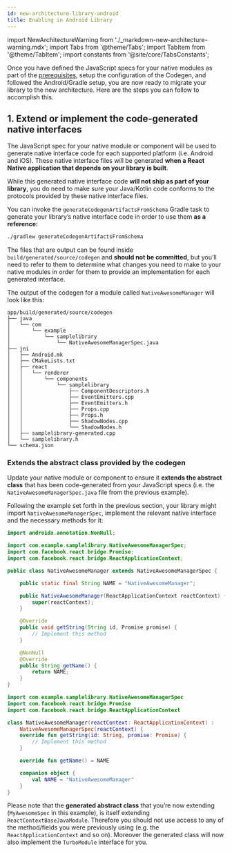 ```yaml
---
id: new-architecture-library-android
title: Enabling in Android Library
---
```


import NewArchitectureWarning from './\_markdown-new-architecture-warning.mdx'; import Tabs from '@theme/Tabs'; import TabItem from '@theme/TabItem'; import constants from '@site/core/TabsConstants';

<NewArchitectureWarning/>

Once you have defined the JavaScript specs for your native modules as part of the [prerequisites](new-architecture-library-intro), setup the configuration of the Codegen, and followed the Android/Gradle setup, you are now ready to migrate your library to the new architecture. Here are the steps you can follow to accomplish this.

## 1. Extend or implement the code-generated native interfaces

The JavaScript spec for your native module or component will be used to generate native interface code for each supported platform (i.e. Android and iOS). These native interface files will be generated **when a React Native application that depends on your library is built**.

While this generated native interface code **will not ship as part of your library**, you do need to make sure your Java/Kotlin code conforms to the protocols provided by these native interface files.

You can invoke the `generateCodegenArtifactsFromSchema` Gradle task to generate your library’s native interface code in order to use them **as a reference:**

```bash
./gradlew generateCodegenArtifactsFromSchema
```

The files that are output can be found inside `build/generated/source/codegen` and **should not be committed**, but you’ll need to refer to them to determine what changes you need to make to your native modules in order for them to provide an implementation for each generated interface.

The output of the codegen for a module called `NativeAwesomeManager` will look like this:

```
app/build/generated/source/codegen
├── java
│   └── com
│       └── example
│           └── samplelibrary
│               └── NativeAwesomeManagerSpec.java
├── jni
│   ├── Android.mk
│   ├── CMakeLists.txt
│   ├── react
│   │   └── renderer
│   │       └── components
│   │           └── samplelibrary
│   │               ├── ComponentDescriptors.h
│   │               ├── EventEmitters.cpp
│   │               ├── EventEmitters.h
│   │               ├── Props.cpp
│   │               ├── Props.h
│   │               ├── ShadowNodes.cpp
│   │               └── ShadowNodes.h
│   ├── samplelibrary-generated.cpp
│   └── samplelibrary.h
└── schema.json
```

### Extends the abstract class provided by the codegen

Update your native module or component to ensure it **extends the abstract class** that has been code-generated from your JavaScript specs (i.e. the `NativeAwesomeManagerSpec.java` file from the previous example).

Following the example set forth in the previous section, your library might import `NativeAwesomeManagerSpec`, implement the relevant native interface and the necessary methods for it:

<Tabs groupId="android-language" queryString defaultValue={constants.defaultAndroidLanguage} values={constants.androidLanguages}>

<TabItem value="java">

```java
import androidx.annotation.NonNull;

import com.example.samplelibrary.NativeAwesomeManagerSpec;
import com.facebook.react.bridge.Promise;
import com.facebook.react.bridge.ReactApplicationContext;

public class NativeAwesomeManager extends NativeAwesomeManagerSpec {

    public static final String NAME = "NativeAwesomeManager";

    public NativeAwesomeManager(ReactApplicationContext reactContext) {
        super(reactContext);
    }

    @Override
    public void getString(String id, Promise promise) {
        // Implement this method
    }

    @NonNull
    @Override
    public String getName() {
        return NAME;
    }
}
```

</TabItem>

<TabItem value="kotlin">

```kotlin
import com.example.samplelibrary.NativeAwesomeManagerSpec
import com.facebook.react.bridge.Promise
import com.facebook.react.bridge.ReactApplicationContext

class NativeAwesomeManager(reactContext: ReactApplicationContext) :
    NativeAwesomeManagerSpec(reactContext) {
    override fun getString(id: String, promise: Promise) {
        // Implement this method
    }

    override fun getName() = NAME

    companion object {
        val NAME = "NativeAwesomeManager"
    }
}
```

</TabItem>
</Tabs>

Please note that the **generated abstract class** that you’re now extending (`MyAwesomeSpec` in this example), is itself extending `ReactContextBaseJavaModule`. Therefore you should not use access to any of the method/fields you were previously using (e.g. the `ReactApplicationContext` and so on). Moreover the generated class will now also implement the `TurboModule` interface for you.
